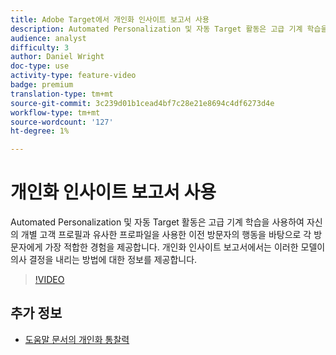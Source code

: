 ```yaml
---
title: Adobe Target에서 개인화 인사이트 보고서 사용
description: Automated Personalization 및 자동 Target 활동은 고급 기계 학습을 사용하여 자신의 개별 고객 프로필과 유사한 프로파일을 사용한 이전 방문자의 행동을 바탕으로 각 방문자에게 가장 적합한 경험을 제공합니다. 개인화 인사이트 보고서에서는 이러한 모델이 의사 결정을 내리는 방법에 대한 정보를 제공합니다.
audience: analyst
difficulty: 3
author: Daniel Wright
doc-type: use
activity-type: feature-video
badge: premium
translation-type: tm+mt
source-git-commit: 3c239d01b1cead4bf7c28e21e8694c4df6273d4e
workflow-type: tm+mt
source-wordcount: '127'
ht-degree: 1%

---
```



# 개인화 인사이트 보고서 사용

Automated Personalization 및 자동 Target 활동은 고급 기계 학습을 사용하여 자신의 개별 고객 프로필과 유사한 프로파일을 사용한 이전 방문자의 행동을 바탕으로 각 방문자에게 가장 적합한 경험을 제공합니다. 개인화 인사이트 보고서에서는 이러한 모델이 의사 결정을 내리는 방법에 대한 정보를 제공합니다.

>[!VIDEO](https://video.tv.adobe.com/v/25601/?quality=12)

## 추가 정보

* [도움말 문서의 개인화 통찰력](https://docs.adobe.com/content/help/en/target/using/reports/insights/personalization-insights-reports.html)